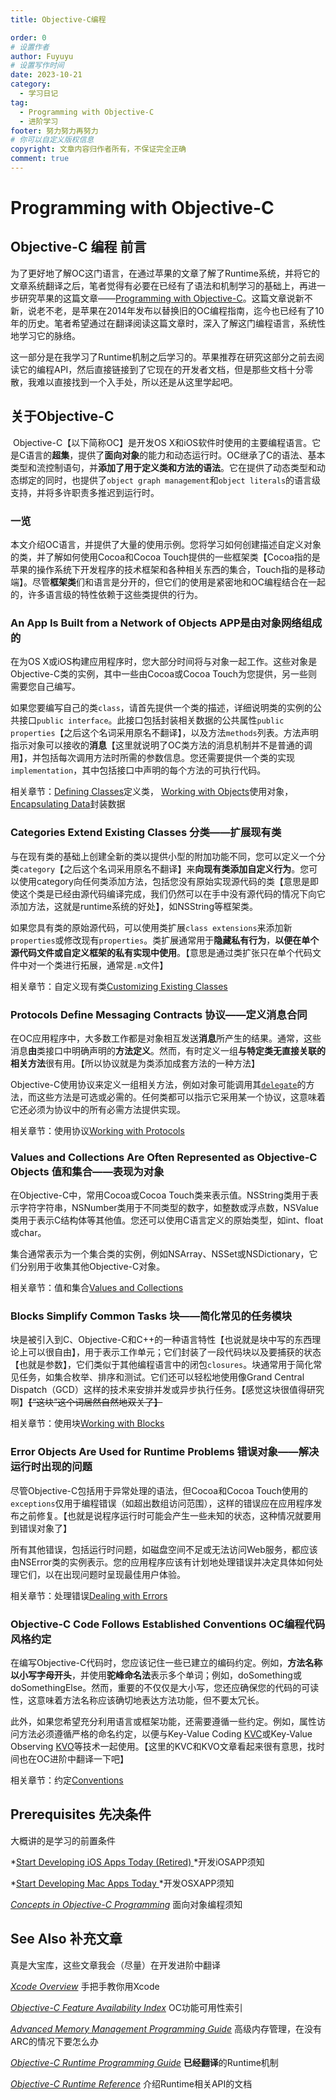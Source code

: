 ```yaml
---
title: Objective-C编程

order: 0
# 设置作者
author: Fuyuyu
# 设置写作时间
date: 2023-10-21
category:
  - 学习日记
tag:
  - Programming with Objective-C
  - 进阶学习
footer: 努力努力再努力
# 你可以自定义版权信息
copyright: 文章内容归作者所有，不保证完全正确
comment: true
---
```


# Programming with Objective-C 

## Objective-C 编程 前言

​	为了更好地了解OC这门语言，在通过苹果的文章了解了Runtime系统，并将它的文章系统翻译之后，笔者觉得有必要在已经有了语法和机制学习的基础上，再进一步研究苹果的这篇文章——[Programming with Objective-C](https://developer.apple.com/library/archive/documentation/Cocoa/Conceptual/ProgrammingWithObjectiveC/Introduction/Introduction.html#//apple_ref/doc/uid/TP40011210)。这篇文章说新不新，说老不老，是苹果在2014年发布以替换旧的OC编程指南，迄今也已经有了10年的历史。笔者希望通过在翻译阅读这篇文章时，深入了解这门编程语言，系统性地学习它的脉络。

​	这一部分是在我学习了Runtime机制之后学习的。苹果推荐在研究这部分之前去阅读它的编程API，然后直接链接到了它现在的开发者文档，但是那些文档十分零散，我难以直接找到一个入手处，所以还是从这里学起吧。

## 关于Objective-C 

​	Objective-C【以下简称OC】是开发OS X和iOS软件时使用的主要编程语言。它是C语言的**超集**，提供了**面向对象**的能力和动态运行时。OC继承了C的语法、基本类型和流控制语句，并**添加了用于定义类和方法的语法**。它在提供了动态类型和动态绑定的同时，也提供了`object graph management`和`object literals`的语言级支持，并将多许职责多推迟到运行时。

### 一览

本文介绍OC语言，并提供了大量的使用示例。您将学习如何创建描述自定义对象的类，并了解如何使用Cocoa和Cocoa Touch提供的一些框架类【Cocoa指的是苹果的操作系统下开发程序的技术框架和各种相关东西的集合，Touch指的是移动端】。尽管**框架类**们和语言是分开的，但它们的使用是紧密地和OC编程结合在一起的，许多语言级的特性依赖于这些类提供的行为。

### An App Is Built from a Network of Objects  APP是由对象网络组成的

在为OS X或iOS构建应用程序时，您大部分时间将与对象一起工作。这些对象是Objective-C类的实例，其中一些由Cocoa或Cocoa Touch为您提供，另一些则需要您自己编写。

如果您要编写自己的类`class`，请首先提供一个类的描述，详细说明类的实例的公共接口`public interface`。此接口包括封装相关数据的公共属性`public properties`【之后这个名词采用原名不翻译】，以及方法`methods`列表。方法声明指示对象可以接收的**消息**【这里就说明了OC类方法的消息机制并不是普通的调用】，并包括每次调用方法时所需的参数信息。您还需要提供一个类的实现`implementation`，其中包括接口中声明的每个方法的可执行代码。

相关章节：[Defining Classes](https://developer.apple.com/library/archive/documentation/Cocoa/Conceptual/ProgrammingWithObjectiveC/DefiningClasses/DefiningClasses.html#//apple_ref/doc/uid/TP40011210-CH3-SW1)定义类， [Working with Objects](https://developer.apple.com/library/archive/documentation/Cocoa/Conceptual/ProgrammingWithObjectiveC/WorkingwithObjects/WorkingwithObjects.html#//apple_ref/doc/uid/TP40011210-CH4-SW1)使用对象，[Encapsulating Data](https://developer.apple.com/library/archive/documentation/Cocoa/Conceptual/ProgrammingWithObjectiveC/EncapsulatingData/EncapsulatingData.html#//apple_ref/doc/uid/TP40011210-CH5-SW1)封装数据

### Categories Extend Existing Classes 分类——扩展现有类

​	与在现有类的基础上创建全新的类以提供小型的附加功能不同，您可以定义一个分类`category`【之后这个名词采用原名不翻译】来**向现有类添加自定义行为**。您可以使用category向任何类添加方法，包括您没有原始实现源代码的类【意思是即使这个类是已经由源代码编译完成，我们仍然可以在手中没有源代码的情况下向它添加方法，这就是runtime系统的好处】，如NSString等框架类。

如果您具有类的原始源代码，可以使用类扩展`class extensions`来添加新`properties`或修改现有`properties`。类扩展通常用于**隐藏私有行为**，**以便在单个源代码文件或自定义框架的私有实现中使用**。【意思是通过类扩张只在单个代码文件中对一个类进行拓展，通常是`.m`文件】

相关章节：自定义现有类[Customizing Existing Classes](https://developer.apple.com/library/archive/documentation/Cocoa/Conceptual/ProgrammingWithObjectiveC/CustomizingExistingClasses/CustomizingExistingClasses.html#//apple_ref/doc/uid/TP40011210-CH6-SW1)

### Protocols Define Messaging Contracts 协议——定义消息合同

在OC应用程序中，大多数工作都是对象相互发送**消息**所产生的结果。通常，这些消息**由**类接口中明确声明的**方法定义**。然而，有时定义一组**与特定类无直接关联的相关方法**很有用。【所以协议就是为类添加成套方法的一种方法】

Objective-C使用协议来定义一组相关方法，例如对象可能调用其[`delegate`](/tec/basic/概念介绍合集/Delegation.md)的方法，而这些方法是可选或必需的。任何类都可以指示它采用某一个协议，这意味着它还必须为协议中的所有必需方法提供实现。

相关章节：使用协议[Working with Protocols](https://developer.apple.com/library/archive/documentation/Cocoa/Conceptual/ProgrammingWithObjectiveC/WorkingwithProtocols/WorkingwithProtocols.html#//apple_ref/doc/uid/TP40011210-CH11-SW1)

### Values and Collections Are Often Represented as Objective-C Objects 值和集合——表现为对象

在Objective-C中，常用Cocoa或Cocoa Touch类来表示值。NSString类用于表示字符字符串，NSNumber类用于不同类型的数字，如整数或浮点数，NSValue类用于表示C结构体等其他值。您还可以使用C语言定义的原始类型，如int、float或char。

集合通常表示为一个集合类的实例，例如NSArray、NSSet或NSDictionary，它们分别用于收集其他Objective-C对象。

相关章节：值和集合[Values and Collections](https://developer.apple.com/library/archive/documentation/Cocoa/Conceptual/ProgrammingWithObjectiveC/FoundationTypesandCollections/FoundationTypesandCollections.html#//apple_ref/doc/uid/TP40011210-CH7-SW1)

### Blocks Simplify Common Tasks 块——简化常见的任务模块

块是被引入到C、Objective-C和C++的一种语言特性【也说就是块中写的东西理论上可以很自由】，用于表示工作单元；它们封装了一段代码块以及要捕获的状态【也就是参数】，它们类似于其他编程语言中的闭包`closures`。块通常用于简化常见任务，如集合枚举、排序和测试。它们还可以轻松地使用像Grand Central Dispatch（GCD）这样的技术来安排并发或异步执行任务。【感觉这块很值得研究啊】~~【“这块”这个词居然自然地双关了】~~

相关章节：使用块[Working with Blocks](https://developer.apple.com/library/archive/documentation/Cocoa/Conceptual/ProgrammingWithObjectiveC/WorkingwithBlocks/WorkingwithBlocks.html#//apple_ref/doc/uid/TP40011210-CH8-SW1)

### Error Objects Are Used for Runtime Problems 错误对象——解决运行时出现的问题

尽管Objective-C包括用于异常处理的语法，但Cocoa和Cocoa Touch使用的`exceptions`仅用于编程错误（如超出数组访问范围），这样的错误应在应用程序发布之前修复。【也就是说程序运行时可能会产生一些未知的状态，这种情况就要用到错误对象了】

所有其他错误，包括运行时问题，如磁盘空间不足或无法访问Web服务，都应该由NSError类的实例表示。您的应用程序应该有计划地处理错误并决定具体如何处理它们，以在出现问题时呈现最佳用户体验。

相关章节：处理错误[Dealing with Errors](https://developer.apple.com/library/archive/documentation/Cocoa/Conceptual/ProgrammingWithObjectiveC/ErrorHandling/ErrorHandling.html#//apple_ref/doc/uid/TP40011210-CH9-SW1)

### Objective-C Code Follows Established Conventions OC编程代码风格约定

在编写Objective-C代码时，您应该记住一些已建立的编码约定。例如，**方法名称以小写字母开头**，并使用**驼峰命名法**表示多个单词；例如，doSomething或doSomethingElse。然而，重要的不仅仅是大小写，您还应确保您的代码的可读性，这意味着方法名称应该确切地表达方法功能，但不要太冗长。

此外，如果您希望充分利用语言或框架功能，还需要遵循一些约定。例如，属性访问方法必须遵循严格的命名约定，以便与Key-Value Coding [KVC](https://developer.apple.com/library/archive/documentation/Cocoa/Conceptual/KeyValueCoding/index.html#//apple_ref/doc/uid/10000107-SW1)或Key-Value Observing [KVO](https://developer.apple.com/library/archive/documentation/Cocoa/Conceptual/KeyValueObserving/KeyValueObserving.html#//apple_ref/doc/uid/10000177i)等技术一起使用。【这里的KVC和KVO文章看起来很有意思，找时间也在OC进阶中翻译一下吧】

相关章节：约定[Conventions](https://developer.apple.com/library/archive/documentation/Cocoa/Conceptual/ProgrammingWithObjectiveC/Conventions/Conventions.html#//apple_ref/doc/uid/TP40011210-CH10-SW1)

## Prerequisites 先决条件

大概讲的是学习的前置条件

*[Start Developing iOS Apps Today (Retired) ](https://developer.apple.com/library/archive/referencelibrary/GettingStarted/RoadMapiOS-Legacy/index.html#//apple_ref/doc/uid/TP40011343)*开发iOSAPP须知

*[Start Developing Mac Apps Today ](https://developer.apple.com/library/archive/referencelibrary/GettingStarted/RoadMapOSX/index.html#//apple_ref/doc/uid/TP40012262)*开发OSXAPP须知

*[Concepts in Objective-C Programming](https://developer.apple.com/library/archive/documentation/General/Conceptual/CocoaEncyclopedia/Introduction/Introduction.html#//apple_ref/doc/uid/TP40010810)* 面向对象编程须知

## See Also 补充文章

真是大宝库，这些文章我会（尽量）在开发进阶中翻译

*[Xcode Overview](https://developer.apple.com/library/archive/documentation/ToolsLanguages/Conceptual/Xcode_Overview/index.html#//apple_ref/doc/uid/TP40010215)* 手把手教你用Xcode

*[Objective-C Feature Availability Index](https://developer.apple.com/library/archive/releasenotes/ObjectiveC/ObjCAvailabilityIndex/index.html#//apple_ref/doc/uid/TP40012243)* OC功能可用性索引

*[Advanced Memory Management Programming Guide](https://developer.apple.com/library/archive/documentation/Cocoa/Conceptual/MemoryMgmt/Articles/MemoryMgmt.html#//apple_ref/doc/uid/10000011i)* 高级内存管理，在没有ARC的情况下要怎么办

*[Objective-C Runtime Programming Guide](https://developer.apple.com/library/archive/documentation/Cocoa/Conceptual/ObjCRuntimeGuide/Introduction/Introduction.html#//apple_ref/doc/uid/TP40008048)* **已经翻译**的Runtime机制

*[Objective-C Runtime Reference](https://developer.apple.com/documentation/objectivec/objective_c_runtime)* 介绍Runtime相关API的文档
